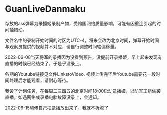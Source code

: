 # GuanLiveDanmaku
存放的ass弹幕为录播姬录制产物，受跨国网络质量影响，可能有因重连引起的时间轴错动。

文件名中的录制开始时间的时区为UTC-4，将来会改为北京时间，弹幕开始时间与观察员提供的视频并不对应，请自行调整时间轴偏移量。

2022-06-08当天将军的录播因为没看到预告，没提前开录播姬，早上起来发现有直播的时候已经结束了，于是乎没录上。

各期的Youtube链接见文件LinkstoVideo. 视频上传完毕后Youtube需要花一段时间处理后才能观看，请耐心等待。

我设了计划任务，在每周二三四五的北京时间18:00启动录播姬，以防军工组偷袭直播。如遇网络或录播电脑故障没录上，会通知。

2022-06-15施佬自己把录播放出来了，我就不折腾了
